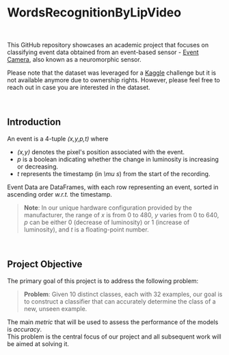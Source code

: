 # WordsRecognitionByLipVideo

<br>

This GitHub repository showcases an academic project that focuses on classifying event data obtained from an event-based sensor - [Event Camera], also known as a neuromorphic sensor.

[Event Camera]: https://en.wikipedia.org/wiki/Event_camera

Please note that the dataset was leveraged for a [Kaggle](https://www.kaggle.com/competitions/smemi309-final-evaluation-challenge-2022/data) challenge but it is not available anymore due to ownership rights. However, please feel free to reach out in case you are interested in the dataset.

<br>

## Introduction

An event is a 4-tuple *(x,y,p,t)* where

- *(x,y)* denotes the pixel's position associated with the event.
- *p* is a boolean indicating whether the change in luminosity is increasing or decreasing.
- *t* represents the timestamp (in *\mu s*) from the start of the recording.

Event Data are DataFrames, with each row representing an event, sorted in ascending order *w.r.t.* the timestamp.

> **Note**: In our unique hardware configuration provided by the manufacturer, the range of $x$ is from $0$ to $480$, $y$ varies from $0$ to $640$, $p$ can be either $0$ (decrease of luminosity) or $1$ (increase of luminosity), and $t$ is a floating-point number.

<br>

## Project Objective

The primary goal of this project is to address the following problem:

> **Problem**: Given 10 distinct classes, each with 32 examples, our goal is to construct a classifier that can accurately determine the class of a new, unseen example.

The main *metric* that will be used to assess the performance of the models is *accuracy*.\
This problem is the central focus of our project and all subsequent work will be aimed at solving it.

<br>